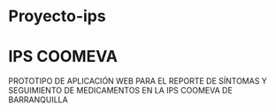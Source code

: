 # Proyecto-ips
# IPS COOMEVA
PROTOTIPO DE APLICACIÓN WEB PARA EL REPORTE DE SÍNTOMAS Y SEGUIMIENTO DE MEDICAMENTOS EN LA IPS COOMEVA DE BARRANQUILLA 
